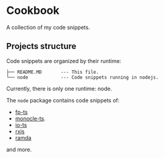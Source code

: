 # Cookbook

A collection of my code snippets.

## Projects structure

Code snippets are organized by their runtime:
```
├── README.MD       --- This file.
└── node            --- Code snippets running in nodejs.
```

Currently, there is only one runtime: node.

The `node` package contains code snippets of:

- [fp-ts](https://github.com/gcanti/fp-ts)
- [monocle-ts](https://github.com/gcanti/monocle-ts).
- [io-ts](https://github.com/gcanti/io-ts)
- [rxjs](https://github.com/ReactiveX/rxjs)
- [ramda](https://github.com/ramda/ramda)

and more.
